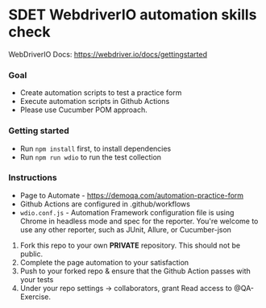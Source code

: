 #  SDET WebdriverIO automation skills check

WebDriverIO Docs: https://webdriver.io/docs/gettingstarted

### Goal

* Create automation scripts to test a practice form
* Execute automation scripts in Github Actions
* Please use Cucumber POM approach.

### Getting started

* Run `npm install` first, to install dependencies
* Run `npm run wdio` to run the test collection

### Instructions

* Page to Automate - https://demoqa.com/automation-practice-form
* Github Actions are configured in .github/workflows
* `wdio.conf.js` - Automation Framework configuration file is using Chrome in headless mode and spec for the reporter. You're welcome to use any other reporter, such as JUnit, Allure, or Cucumber-json

1. Fork this repo to your own **PRIVATE** repository. This should not be public.
1. Complete the page automation to your satisfaction
1. Push to your forked repo & ensure that the Github Action passes with your tests
1. Under your repo settings -> collaborators, grant Read access to @QA-Exercise.
